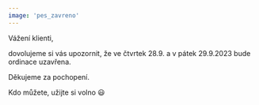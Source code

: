 ```yaml
---
image: 'pes_zavreno'
---
```


Vážení klienti,

dovolujeme si vás upozornit, že <span class="bold text-danger">ve čtvrtek 28.9. a v pátek 29.9.2023 bude ordinace uzavřena</span>.

Děkujeme za pochopení.

Kdo můžete, užijte si volno 😃

